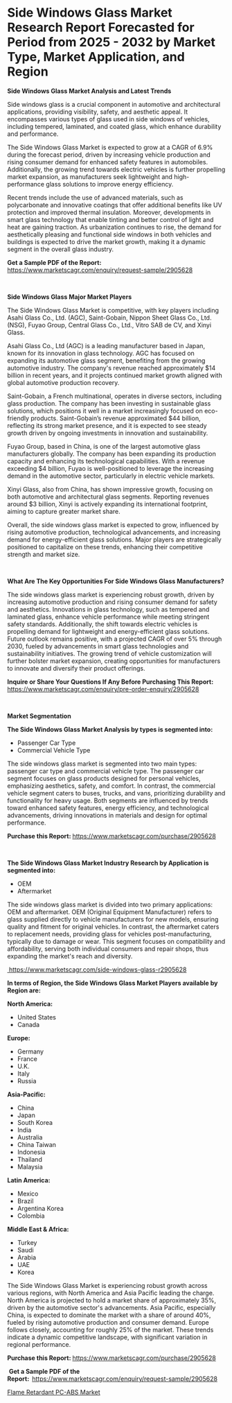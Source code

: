 <p><h1>Side Windows Glass Market Research Report Forecasted for Period from 2025 -  2032 by Market Type, Market Application, and Region</h1></p><p><strong>Side Windows Glass Market Analysis and Latest Trends</strong></p>
<p><p>Side windows glass is a crucial component in automotive and architectural applications, providing visibility, safety, and aesthetic appeal. It encompasses various types of glass used in side windows of vehicles, including tempered, laminated, and coated glass, which enhance durability and performance.</p><p>The Side Windows Glass Market is expected to grow at a CAGR of 6.9% during the forecast period, driven by increasing vehicle production and rising consumer demand for enhanced safety features in automobiles. Additionally, the growing trend towards electric vehicles is further propelling market expansion, as manufacturers seek lightweight and high-performance glass solutions to improve energy efficiency. </p><p>Recent trends include the use of advanced materials, such as polycarbonate and innovative coatings that offer additional benefits like UV protection and improved thermal insulation. Moreover, developments in smart glass technology that enable tinting and better control of light and heat are gaining traction. As urbanization continues to rise, the demand for aesthetically pleasing and functional side windows in both vehicles and buildings is expected to drive the market growth, making it a dynamic segment in the overall glass industry.</p></p>
<p><strong>Get a Sample PDF of the Report:&nbsp;</strong> <a href="https://www.marketscagr.com/enquiry/request-sample/2905628?utm_campaign=2460&utm_medium=2&utm_source=Github&utm_content=ia&utm_term=12032025&utm_id=side-windows-glass">https://www.marketscagr.com/enquiry/request-sample/2905628</a></p>
<p>&nbsp;</p>
<p><strong>Side Windows Glass Major Market Players</strong></p>
<p><p>The Side Windows Glass Market is competitive, with key players including Asahi Glass Co., Ltd. (AGC), Saint-Gobain, Nippon Sheet Glass Co., Ltd. (NSG), Fuyao Group, Central Glass Co., Ltd., Vitro SAB de CV, and Xinyi Glass. </p><p>Asahi Glass Co., Ltd (AGC) is a leading manufacturer based in Japan, known for its innovation in glass technology. AGC has focused on expanding its automotive glass segment, benefiting from the growing automotive industry. The company's revenue reached approximately $14 billion in recent years, and it projects continued market growth aligned with global automotive production recovery.</p><p>Saint-Gobain, a French multinational, operates in diverse sectors, including glass production. The company has been investing in sustainable glass solutions, which positions it well in a market increasingly focused on eco-friendly products. Saint-Gobain’s revenue approximated $44 billion, reflecting its strong market presence, and it is expected to see steady growth driven by ongoing investments in innovation and sustainability.</p><p>Fuyao Group, based in China, is one of the largest automotive glass manufacturers globally. The company has been expanding its production capacity and enhancing its technological capabilities. With a revenue exceeding $4 billion, Fuyao is well-positioned to leverage the increasing demand in the automotive sector, particularly in electric vehicle markets. </p><p>Xinyi Glass, also from China, has shown impressive growth, focusing on both automotive and architectural glass segments. Reporting revenues around $3 billion, Xinyi is actively expanding its international footprint, aiming to capture greater market share.</p><p>Overall, the side windows glass market is expected to grow, influenced by rising automotive production, technological advancements, and increasing demand for energy-efficient glass solutions. Major players are strategically positioned to capitalize on these trends, enhancing their competitive strength and market size.</p></p>
<p>&nbsp;</p>
<p><strong>What Are The Key Opportunities For Side Windows Glass Manufacturers?</strong></p>
<p><p>The side windows glass market is experiencing robust growth, driven by increasing automotive production and rising consumer demand for safety and aesthetics. Innovations in glass technology, such as tempered and laminated glass, enhance vehicle performance while meeting stringent safety standards. Additionally, the shift towards electric vehicles is propelling demand for lightweight and energy-efficient glass solutions. Future outlook remains positive, with a projected CAGR of over 5% through 2030, fueled by advancements in smart glass technologies and sustainability initiatives. The growing trend of vehicle customization will further bolster market expansion, creating opportunities for manufacturers to innovate and diversify their product offerings.</p></p>
<p><strong>Inquire or Share Your Questions If Any Before Purchasing This Report:</strong> <a href="https://www.marketscagr.com/enquiry/pre-order-enquiry/2905628?utm_campaign=2460&utm_medium=2&utm_source=Github&utm_content=ia&utm_term=12032025&utm_id=side-windows-glass">https://www.marketscagr.com/enquiry/pre-order-enquiry/2905628</a></p>
<p>&nbsp;</p>
<p><strong>Market Segmentation</strong></p>
<p><strong>The Side Windows Glass Market Analysis by types is segmented into:</strong></p>
<p><ul><li>Passenger Car Type</li><li>Commercial Vehicle Type</li></ul></p>
<p><p>The side windows glass market is segmented into two main types: passenger car type and commercial vehicle type. The passenger car segment focuses on glass products designed for personal vehicles, emphasizing aesthetics, safety, and comfort. In contrast, the commercial vehicle segment caters to buses, trucks, and vans, prioritizing durability and functionality for heavy usage. Both segments are influenced by trends toward enhanced safety features, energy efficiency, and technological advancements, driving innovations in materials and design for optimal performance.</p></p>
<p><strong>Purchase this Report:&nbsp;</strong><a href="https://www.marketscagr.com/purchase/2905628?utm_campaign=2460&utm_medium=2&utm_source=Github&utm_content=ia&utm_term=12032025&utm_id=side-windows-glass">https://www.marketscagr.com/purchase/2905628</a></p>
<p>&nbsp;</p>
<p><strong>The Side Windows Glass Market Industry Research by Application is segmented into:</strong></p>
<p><ul><li>OEM</li><li>Aftermarket</li></ul></p>
<p><p>The side windows glass market is divided into two primary applications: OEM and aftermarket. OEM (Original Equipment Manufacturer) refers to glass supplied directly to vehicle manufacturers for new models, ensuring quality and fitment for original vehicles. In contrast, the aftermarket caters to replacement needs, providing glass for vehicles post-manufacturing, typically due to damage or wear. This segment focuses on compatibility and affordability, serving both individual consumers and repair shops, thus expanding the market's reach and diversity.</p></p>
<p><a href="https://www.marketscagr.com/side-windows-glass-r2905628?utm_campaign=2460&utm_medium=2&utm_source=Github&utm_content=ia&utm_term=12032025&utm_id=side-windows-glass">&nbsp;https://www.marketscagr.com/side-windows-glass-r2905628</a></p>
<p><strong>In terms of Region, the Side Windows Glass Market Players available by Region are:</strong></p>
<p>
    <p> <strong> North America: </strong>
        <ul>
            <li>United States</li>
            <li>Canada</li>
        </ul>
        </p> 
    <p> <strong> Europe: </strong>
        <ul>
            <li>Germany</li>
            <li>France</li>
            <li>U.K.</li>
            <li>Italy</li>
            <li>Russia</li>
        </ul>
        </p> 
    <p> <strong> Asia-Pacific: </strong>
        <ul>
            <li>China</li>
            <li>Japan</li>
            <li>South Korea</li>
            <li>India</li>
            <li>Australia</li>
            <li>China Taiwan</li>
            <li>Indonesia</li>
            <li>Thailand</li>
            <li>Malaysia</li>
        </ul>
        </p> 
    <p> <strong> Latin America: </strong>
        <ul>
            <li>Mexico</li>
            <li>Brazil</li>
            <li>Argentina Korea</li>
            <li>Colombia</li>
        </ul>
        </p> 
    <p> <strong> Middle East & Africa: </strong>
        <ul>
            <li>Turkey</li>
            <li>Saudi</li>
            <li>Arabia</li>
            <li>UAE</li>
            <li>Korea</li>
        </ul>
    </p>
    </p>
<p><p>The Side Windows Glass Market is experiencing robust growth across various regions, with North America and Asia Pacific leading the charge. North America is projected to hold a market share of approximately 35%, driven by the automotive sector's advancements. Asia Pacific, especially China, is expected to dominate the market with a share of around 40%, fueled by rising automotive production and consumer demand. Europe follows closely, accounting for roughly 25% of the market. These trends indicate a dynamic competitive landscape, with significant variation in regional performance.</p></p>
<p><strong>Purchase this Report: </strong><a href="https://www.marketscagr.com/purchase/2905628?utm_campaign=2460&utm_medium=2&utm_source=Github&utm_content=ia&utm_term=12032025&utm_id=side-windows-glass">https://www.marketscagr.com/purchase/2905628</a></p>
<p>&nbsp;<strong>Get a Sample PDF of the Report:&nbsp;&nbsp;</strong><a href="https://www.marketscagr.com/enquiry/request-sample/2905628?utm_campaign=2460&utm_medium=2&utm_source=Github&utm_content=ia&utm_term=12032025&utm_id=side-windows-glass">https://www.marketscagr.com/enquiry/request-sample/2905628</a></p>
<p><strong></strong></p>
<p><p><a href="https://github.com/akaalahk/Market-Research-Report-List-1/blob/main/flame-retardant-pc-abs-market.md?utm_campaign=2460&utm_medium=2&utm_source=Github&utm_content=ia&utm_term=12032025&utm_id=side-windows-glass">Flame Retardant PC-ABS Market</a></p></p>